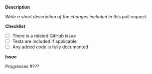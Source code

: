 <!--
Thanks for your contribution!

Please ensure that any applicable requirements below are satisfied before submitting this pull request. This will help ensure a quick and efficient review cycle.
-->

**Description**

_Write a short description of the changes included in this pull request._

**Checklist**

* [ ] There is a related GitHub issue
* [ ] Tests are included if applicable
* [ ] Any added code is fully documented

**Issue**

Progresses #???
